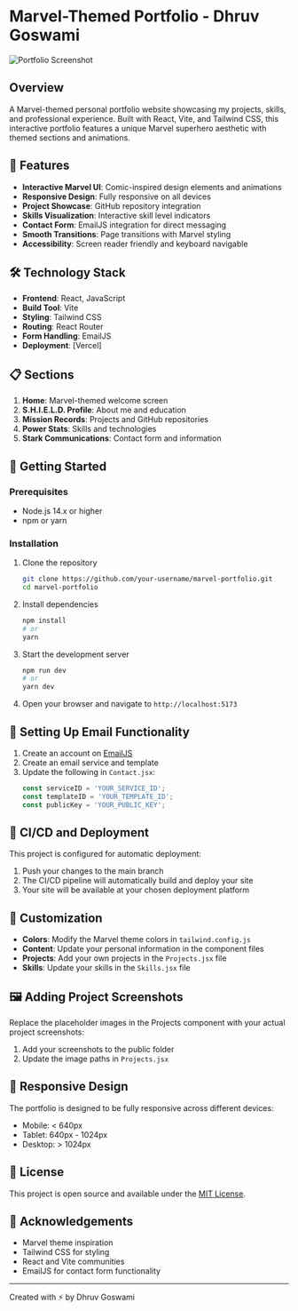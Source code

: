 # Marvel-Themed Portfolio - Dhruv Goswami

![Portfolio Screenshot](/public/screenshot.png)

## Overview

A Marvel-themed personal portfolio website showcasing my projects, skills, and professional experience. Built with React, Vite, and Tailwind CSS, this interactive portfolio features a unique Marvel superhero aesthetic with themed sections and animations.

## 🚀 Features

- **Interactive Marvel UI**: Comic-inspired design elements and animations
- **Responsive Design**: Fully responsive on all devices
- **Project Showcase**: GitHub repository integration
- **Skills Visualization**: Interactive skill level indicators
- **Contact Form**: EmailJS integration for direct messaging
- **Smooth Transitions**: Page transitions with Marvel styling
- **Accessibility**: Screen reader friendly and keyboard navigable

## 🛠️ Technology Stack

- **Frontend**: React, JavaScript
- **Build Tool**: Vite
- **Styling**: Tailwind CSS
- **Routing**: React Router
- **Form Handling**: EmailJS
- **Deployment**: [Vercel]

## 📋 Sections

1. **Home**: Marvel-themed welcome screen
2. **S.H.I.E.L.D. Profile**: About me and education
3. **Mission Records**: Projects and GitHub repositories
4. **Power Stats**: Skills and technologies
5. **Stark Communications**: Contact form and information


## 🚀 Getting Started

### Prerequisites

- Node.js 14.x or higher
- npm or yarn

### Installation

1. Clone the repository
   ```bash
   git clone https://github.com/your-username/marvel-portfolio.git
   cd marvel-portfolio
   ```

2. Install dependencies
   ```bash
   npm install
   # or
   yarn
   ```

3. Start the development server
   ```bash
   npm run dev
   # or
   yarn dev
   ```

4. Open your browser and navigate to `http://localhost:5173`

## 📧 Setting Up Email Functionality

1. Create an account on [EmailJS](https://www.emailjs.com/)
2. Create an email service and template
3. Update the following in `Contact.jsx`:
   ```javascript
   const serviceID = 'YOUR_SERVICE_ID';
   const templateID = 'YOUR_TEMPLATE_ID';
   const publicKey = 'YOUR_PUBLIC_KEY';
   ```

## 🔄 CI/CD and Deployment

This project is configured for automatic deployment:

1. Push your changes to the main branch
2. The CI/CD pipeline will automatically build and deploy your site
3. Your site will be available at your chosen deployment platform

## 🎨 Customization

- **Colors**: Modify the Marvel theme colors in `tailwind.config.js`
- **Content**: Update your personal information in the component files
- **Projects**: Add your own projects in the `Projects.jsx` file
- **Skills**: Update your skills in the `Skills.jsx` file

## 🖼️ Adding Project Screenshots

Replace the placeholder images in the Projects component with your actual project screenshots:

1. Add your screenshots to the public folder
2. Update the image paths in `Projects.jsx`

## 📱 Responsive Design

The portfolio is designed to be fully responsive across different devices:
- Mobile: < 640px
- Tablet: 640px - 1024px
- Desktop: > 1024px

## 📄 License

This project is open source and available under the [MIT License](LICENSE).

## 🙏 Acknowledgements

- Marvel theme inspiration
- Tailwind CSS for styling
- React and Vite communities
- EmailJS for contact form functionality

---

Created with ⚡ by Dhruv Goswami
